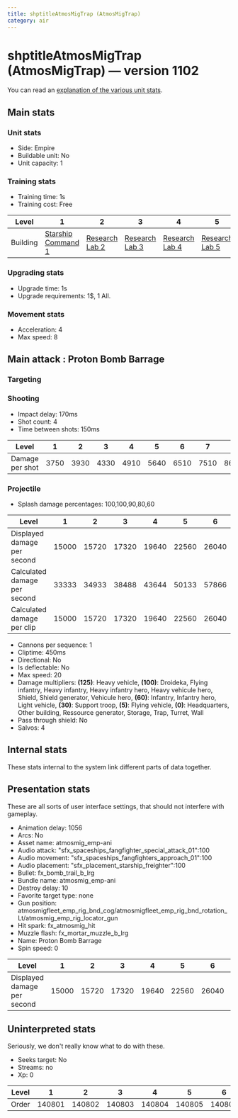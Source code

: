 ```yaml
---
title: shptitleAtmosMigTrap (AtmosMigTrap)
category: air
---
```


# shptitleAtmosMigTrap (AtmosMigTrap) — version 1102

You can read an [explanation  of the various unit stats](unitexplained.md).

## Main stats

### Unit stats

  * Side: Empire
  * Buildable unit: No
  * Unit capacity: 1

### Training stats

  * Training time: 1s
  * Training cost: Free

|Level   |1                                            |2                                      |3                                      |4                                      |5                                      |6                                      |7                                      |8                                      |9                                      |10                                      |
|--------|---------------------------------------------|---------------------------------------|---------------------------------------|---------------------------------------|---------------------------------------|---------------------------------------|---------------------------------------|---------------------------------------|---------------------------------------|----------------------------------------|
|Building|[Starship Command 1](empireFleetCommand.html)|[Research Lab 2](empireOffenseLab.html)|[Research Lab 3](empireOffenseLab.html)|[Research Lab 4](empireOffenseLab.html)|[Research Lab 5](empireOffenseLab.html)|[Research Lab 6](empireOffenseLab.html)|[Research Lab 7](empireOffenseLab.html)|[Research Lab 8](empireOffenseLab.html)|[Research Lab 9](empireOffenseLab.html)|[Research Lab 10](empireOffenseLab.html)|


### Upgrading stats

  * Upgrade time: 1s
  * Upgrade requirements: 1$, 1 All.

### Movement stats

  * Acceleration: 4
  * Max speed: 8

## Main attack : Proton Bomb Barrage

### Targeting


### Shooting

  * Impact delay: 170ms
  * Shot count: 4
  * Time between shots: 150ms

|Level          |1   |2   |3   |4   |5   |6   |7   |8   |9   |10   |
|---------------|----|----|----|----|----|----|----|----|----|-----|
|Damage per shot|3750|3930|4330|4910|5640|6510|7510|8640|9890|11250|


### Projectile

  * Splash damage percentages: 100,100,90,80,60

|Level                       |1    |2    |3    |4    |5    |6    |7    |8    |9    |10    |
|----------------------------|-----|-----|-----|-----|-----|-----|-----|-----|-----|------|
|Displayed damage per second |15000|15720|17320|19640|22560|26040|30040|34560|39560|45000 |
|Calculated damage per second|33333|34933|38488|43644|50133|57866|66755|76800|87911|100000|
|Calculated damage per clip  |15000|15720|17320|19640|22560|26040|30040|34560|39560|45000 |


  * Cannons per sequence: 1
  * Cliptime: 450ms
  * Directional: No
  * Is deflectable: No
  * Max speed: 20
  * Damage multipliers: **(125)**: Heavy vehicle, **(100)**: Droideka, Flying infantry, Heavy infantry, Heavy infantry hero, Heavy vehicule hero, Shield, Shield generator, Vehicule hero, **(60)**: Infantry, Infantry hero, Light vehicle, **(30)**: Support troop, **(5)**: Flying vehicle, **(0)**: Headquarters, Other building, Ressource generator, Storage, Trap, Turret, Wall
  * Pass through shield: No
  * Salvos: 4

## Internal stats

These stats internal to the system link different parts of data together.


## Presentation stats

These are all sorts of user interface settings, that should not interfere with gameplay.

  * Animation delay: 1056
  * Arcs: No
  * Asset name: atmosmig_emp-ani
  * Audio attack: "sfx_spaceships_fangfighter_special_attack_01":100
  * Audio movement: "sfx_spaceships_fangfighters_approach_01":100
  * Audio placement: "sfx_placement_starship_freighter":100
  * Bullet: fx_bomb_trail_b_lrg
  * Bundle name: atmosmig_emp-ani
  * Destroy delay: 10
  * Favorite target type: none
  * Gun position: atmosmigfleet_emp_rig_bnd_cog/atmosmigfleet_emp_rig_bnd_rotation_Lt/atmosmig_emp_rig_locator_gun
  * Hit spark: fx_atmosmig_hit
  * Muzzle flash: fx_mortar_muzzle_b_lrg
  * Name: Proton Bomb Barrage
  * Spin speed: 0

|Level                      |1    |2    |3    |4    |5    |6    |7    |8    |9    |10   |
|---------------------------|-----|-----|-----|-----|-----|-----|-----|-----|-----|-----|
|Displayed damage per second|15000|15720|17320|19640|22560|26040|30040|34560|39560|45000|


## Uninterpreted stats

Seriously, we don't really know what to do with these.

  * Seeks target: No
  * Streams: no
  * Xp: 0

|Level|1     |2     |3     |4     |5     |6     |7     |8     |9     |10    |
|-----|------|------|------|------|------|------|------|------|------|------|
|Order|140801|140802|140803|140804|140805|140806|140807|140808|140809|140810|


